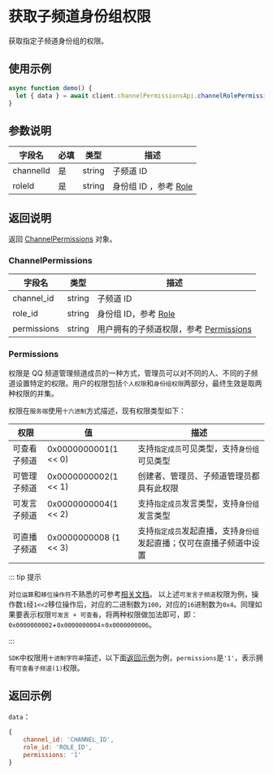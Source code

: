 # 获取子频道身份组权限 <Badge text="v1.4.0" />

获取指定子频道身份组的权限。

## 使用示例

```javascript
async function demo() {
  let { data } = await client.channelPermissionsApi.channelRolePermissions(channelId, roleId);
}
```

## 参数说明

| 字段名    | 必填 | 类型   | 描述                                        |
| --------- | ---- | ------ | ------------------------------------------- |
| channelId | 是   | string | 子频道 ID                                   |
| roleId    | 是   | string | 身份组 ID ，参考 [Role](./../model/role.md) |

## 返回说明

返回 [ChannelPermissions](#channelpermissions) 对象。

### ChannelPermissions

| 字段名      | 类型   | 描述                                                   |
| ----------- | ------ | ------------------------------------------------------ |
| channel_id  | string | 子频道 ID                                              |
| role_id     | string | 身份组 ID，参考 [Role](./../model/role.md)             |
| permissions | string | 用户拥有的子频道权限，参考 [Permissions](#permissions) |

### Permissions

权限是 QQ 频道管理频道成员的一种方式，管理员可以对不同的人、不同的子频道设置特定的权限。用户的权限包括`个人权限`和`身份组权限`两部分，最终生效是取两种权限的并集。

权限在`服务端`使用`十六进制`方式描述，现有权限类型如下：

| 权限         | 值                   | 描述                                         |
| ------------ | -------------------- | -------------------------------------------- |
| 可查看子频道 | 0x0000000001(1 << 0) | 支持`指定成员`可见类型，支持`身份组`可见类型 |
| 可管理子频道 | 0x0000000002(1 << 1) | 创建者、管理员、子频道管理员都具有此权限     |
| 可发言子频道 | 0x0000000004(1 << 2) | 支持`指定成员`发言类型，支持`身份组`发言类型 |
| 可直播子频道 | 0x0000000008 (1 << 3) | 支持`指定成员`发起直播，支持`身份组`发起直播；仅可在直播子频道中设置 |

::: tip 提示

对`位运算`和`移位操作符`不熟悉的可参考[相关文档](https://developer.mozilla.org/zh-CN/docs/Web/JavaScript/Guide/Expressions_and_Operators#%E4%BD%8D%E8%BF%90%E7%AE%97%E7%AC%A6)。
以上述`可发言子频道`权限为例，操作数`1`经`1<<2`移位操作后，对应的二进制数为`100`，对应的`16`进制数为`0x4`。同理如果要表示权限`可发言 + 可查看`，将两种权限做加法即可，即：`0x0000000002`+`0x0000000004`=`0x0000000006`。

:::

`SDK`中权限用`十进制字符串`描述，以下面[返回示例](#返回示例)为例，`permissions`是`'1'`，表示拥有`可查看子频道(1)`权限。

## 返回示例

`data`：

```js
{
    channel_id: 'CHANNEL_ID',
    role_id: 'ROLE_ID',
    permissions: '1'
}
```
